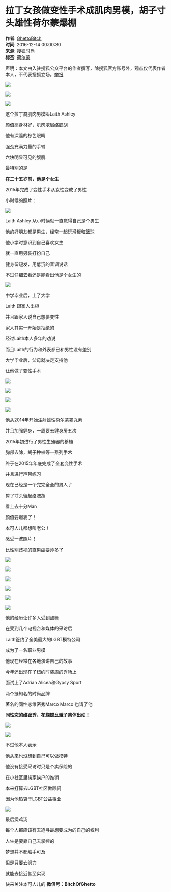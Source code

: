 # 拉丁女孩做变性手术成肌肉男模，胡子寸头雄性荷尔蒙爆棚

**作者**: [GhettoBitch](http://mp.sohu.com/profile?xpt=b1NlSFRzOEs4dFVqSUlPUzlGNlMxX1h3SWlTNEB3ZWNoYXQuc29odS5jb20=)  
**时间**: 2016-12-14 00:00:30  
**来源**: [搜狐时尚](https://fashion.sohu.com/20161214/n475795905.shtml)  
**标签**: [荷尔蒙](https://fashion.sohu.com/tag/0142/000041142.shtml)

声明：本文由入驻搜狐公众平台的作者撰写，除搜狐官方账号外，观点仅代表作者本人，不代表搜狐立场。[举报](https://quan.sohu.com/q/545c9b6bf6c43b5569fe64a2)

![](https://img.mp.itc.cn/upload/20161214/0bf597964865420c8a4257e6f2257341_th.jpeg)

![](https://img.mp.itc.cn/upload/20161214/726d46e5fce84714b604254b025b1afe_th.jpeg)

![](https://img.mp.itc.cn/upload/20161214/5be966e69310435cb2b3f19442c71966_th.jpeg)

这个拉丁裔肌肉男模叫Laith Ashley

颜值高身材好，肌肉浓眉络腮胡

他有深邃的棕色眼睛

强劲充满力量的手臂

六块明显可见的腹肌

最特别的是

**在二十五岁前，他是个女生**

2015年完成了变性手术从女性变成了男性

小时候的照片：

![](https://img.mp.itc.cn/upload/20161214/c93cfc8b119c4178a9f845c32053b301_th.jpeg)

Laith Ashley 从小时候就一直觉得自己是个男生

他的好朋友都是男生，经常一起玩滑板和篮球

他小学时意识到自己喜欢女生

就一直用男装打扮自己

健身留短发，用低沉的音调说话

不过仔细去看还是能看出他是个女生的

![](https://img.mp.itc.cn/upload/20161214/50eef421a88d47e2877e4e600a596b6e_th.jpeg)

中学毕业后，上了大学

Laith 跟家人出柜

并且跟家人说自己想要变性

家人其实一开始是拒绝的

经过Laith本人多年的劝说

而且Laith的行为和外表都已和男性没有差别

大学毕业后，父母就决定支持他

让他做了变性手术

![](https://img.mp.itc.cn/upload/20161214/ab113d1b021f4e858eef8ffbcbd75aad_th.jpeg)

![](https://img.mp.itc.cn/upload/20161214/29cf77fc81e94e87ad7b8274b71beca9_th.jpeg)

![](https://img.mp.itc.cn/upload/20161214/c5cbd9949c434249934b552cd2d4a0c0_th.jpeg)

![](https://img.mp.itc.cn/upload/20161214/0bfbf8dd8b5740bb9d3d56c9c05d8587_th.jpeg)

他从2014年开始注射雄性荷尔蒙睾丸素

并且加强健身，一周要去健身房五次

2015年初进行了男性生殖器的移植

胸部去除，胡子种植等一系列手术

终于在2015年年底完成了全套变性手术

并且进行声带练习

现在已经是一个完完全全的男人了

剪了寸头留起络腮胡

看上去十分Man

颜值要爆表了！

本可人儿都想叫老公！

感受一波照片！

比性别歧视的直男癌要帅多了

![](https://img.mp.itc.cn/upload/20161214/02aa8b6e2c1a4c5e92da09635c2a8fd6_th.jpeg)

![](https://img.mp.itc.cn/upload/20161214/97349a63f8984f90b514903577c5e182_th.jpeg)

![](https://img.mp.itc.cn/upload/20161214/86bb2054ed594573be0f85fa00f5b194_th.jpeg)

![](https://img.mp.itc.cn/upload/20161214/e22056116ff74e3cab11204ffae413c4_th.jpeg)

![](https://img.mp.itc.cn/upload/20161214/19c05db84ef94a6da0ca93355c59d37a_th.jpeg)

![](https://img.mp.itc.cn/upload/20161214/c2003a85b2704d83a26d64b18bde0fbf_th.jpeg)

他的经历让许多人受到鼓舞

在受到几个电视台和媒体的采访后

Laith签约了全美最大的LGBT模特公司

成为了一名职业男模

他现在经常在各地演讲自己的故事

今年还出现在了纽约时装周的秀场上

面试上了Adrian Alicea和Gypsy Sport

两个挺知名的时尚品牌

著名的同性恋维密秀Marco Marco 也请了他

**[同性恋的维密秀，花蝴蝶幺蛾子集体出动！](https://mp.weixin.qq.com/s?__biz=MzIxNzIwMjAzMw==&mid=2709534180&idx=1&sn=11439b36933bbbf422b6d4b3eb6dfe43&chksm=b389f9fa84fe70ecb8f272f759e865f837f37e2f2c33c7eef64cc54e830a24e863982ac9ddfd&scene=21#wechat_redirect)**

![](https://img.mp.itc.cn/upload/20161214/47b48b4caac143e3b32e4d907d748647_th.jpeg)

![](https://img.mp.itc.cn/upload/20161214/8c29eb893219449da1a5f53be1fcc366_th.jpeg)

不过他本人表示

他从来也没想到自己可以做模特

他没有接受采访时只是个卖保险的

在小社区里挨家挨户的推销

本来打算去LGBT社区做顾问

因为他热衷于LGBT公益事业

![](https://img.mp.itc.cn/upload/20161214/d3094d3217c343848cdcb147972a57b1_th.jpeg)

最后煲鸡汤

每个人都应该有去追寻最想要成为的自己的权利

人生是要靠自己去掌控的

梦想并不都触手可及

但是只要去努力

就能去接近甚至实现

快来关注本可人儿的 **微信号：BitchOfGhetto**